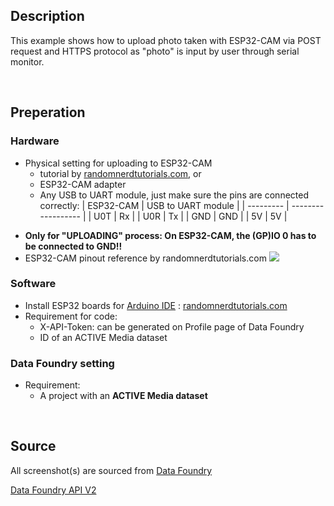 ## Description

This example shows how to upload photo taken with ESP32-CAM via POST request and HTTPS protocol as "photo" is input by user through serial monitor.

<br>

## Preperation

### Hardware

* Physical setting for uploading to ESP32-CAM
  - tutorial by [randomnerdtutorials.com](https://randomnerdtutorials.com/program-upload-code-esp32-cam/), or
  - ESP32-CAM adapter
  - Any USB to UART module, just make sure the pins are connected correctly:
    | ESP32-CAM | USB to UART module |
    | --------- | ------------------ |
    | U0T | Rx |
    | U0R | Tx |
    | GND | GND |
    | 5V | 5V |
- **Only for "UPLOADING" process: On ESP32-CAM, the (GP)IO 0 has to be connected to GND!!**
- ESP32-CAM pinout reference by randomnerdtutorials.com
  ![](https://i0.wp.com/randomnerdtutorials.com/wp-content/uploads/2020/03/ESP32-CAM-pinout-new.png?quality=100&strip=all&ssl=1)

### Software

* Install ESP32 boards for [Arduino IDE](https://www.arduino.cc/en/software) : [randomnerdtutorials.com](https://randomnerdtutorials.com/installing-the-esp32-board-in-arduino-ide-windows-instructions/)
* Requirement for code: 
  * X-API-Token: can be generated on Profile page of Data Foundry
  * ID of an ACTIVE Media dataset

### Data Foundry setting

* Requirement: 
  - A project with an **ACTIVE Media dataset**

<br>

## Source

All screenshot(s) are sourced from [Data Foundry](https://data.id.tue.nl/)

[Data Foundry API V2](https://data.id.tue.nl/api/v2/docs/datafoundry.html)